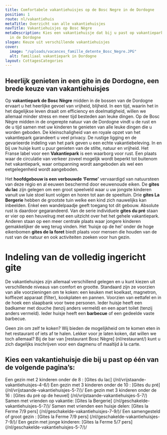 ```yaml
---
title: Comfortabele vakantiehuisjes op de Bosc Negre in de Dordogne
position: 1
route: nl/vakantiehuis
metaTitle: Overzicht van alle vakantiehuisjes
navTitle: Vakantiehuisjes op Bosc Nègre
metaDescription: Kies een vakantiehuisje dat bij u past op vakantiepark Bosc Nègre
  in de Dordogne
slogan: Keuze uit verschillende vakantiehuisjes
cover:
  image: "/uploads/vacances_famille_detente_Bosc_Negre.JPG"
  alt: familiaal vakantiepark in Dordogne
layout: CottagesCategories
---
```


## Heerlijk genieten in een gite in de Dordogne, een brede keuze van vakantiehuisjes 

Op **vakantiepark de Bosc Nègre** midden in de bossen van de Dordogne ervaart u het heerlijke gevoel van vrijheid, blijheid. In een tijd, waarin het in het dagelijkse leven draait om efficiency en doelmatigheid, willen we allemaal minder stress en meer tijd besteden aan leuke dingen. Op de Bosc Nègre midden in de ongerepte natuur van de Dordogne vindt u de rust en de u tijd samen met uw kinderen te genieten van alle leuke dingen die u worden geboden. 
De kleinschaligheid van en royale opzet van het vakantiepark garandeert u veel privacy. De rustige ligging en de gevarieerde indeling van het park geven u een echte vakantiebeleving. In en bij uw huisje kunt u puur genieten van de stilte, natuur en vrijheid. Het Franse label voor een **Vakantiepark** is een waarborg voor rust. Een plaats waar de circulatie van verkeer zoveel mogelijk wordt beperkt tot buitenom het vakantiepark, waar ontspanning wordt aangeboden als wel een eetgelegenheid wordt aangeboden. 

Het **hoofdgebouw is een verbouwde ‘Ferme’** vervaardigd van natuursteen van deze régio en al eeuwen beschermd door eeuwenoude eiken. 
De **gites du lac** zijn gelegen om een groot speelveld waar u uw jongste kinderen vanuit uw luie stoel kunt volgen en horen tot aan de speeltuin. 
Drie **gites La Bergerie** hebben de grootste tuin welke een kind zich nauwelijks kan inbeelden. Enkel een wandelpaadje geeft toegang tot dit gebouw. Absolute rust is daardoor gegarandeerd. 
Van de serie individuele **gites du pré** staan er vier op een heuvelrug met een uitzicht over het het gehele vakantiepark. Anderen staan op een meer centrale plaats waar jongere kinderen gemakkelijker de weg terug vinden. 
Het ‘huisje op de hei’ onder de hoge eikenbomen **gites de la foret** biedt plaats voor mensen die houden van de rust van de natuur en ook activiteiten zoeken voor hun gezin. 

# Indeling van de volledig ingericht gite
De vakantiehuisjes zijn allemaal verschillend gelegen en u kunt kiezen uit verschillende niveaus van comfort en grootte. Standaard zijn ze voorzien van alle voorzieningen om te koken: een keuken met koelkast, magnetron, koffiezet apparaat (filter), kookplaten en pannen. Voorzien van eettafel en in de hoek een slaapbank voor twee personen. Ieder huisje heeft een badkamer met douche (tenzij anders vermeld) en een apart toilet (tenzij anders vermeld). Ieder huisje heeft een **barbecue** of een gedeelde vaste barbecue. 

Geen zin om zelf te koken? Wij bieden de mogelijkheid om te komen eten in het restaurant of iets af te halen. Lekker voor je laten koken, dat willen we toch allemaal? Bij de bar van [restaurant Bosc Nègre] (nl/restaurant/) kunt u zich dagelijks inschrijven voor een dagmenu of maaltijd à la carte. 

## Kies een vakantiehuisje die bij u past op één van de volgende pagina’s:
Een gezin met  2 kinderen onder de 8 : [Gites du lac] (/nl/vrijstaande-vakantiehuisjes-4-6/)
Een gezin met 3 kinderen onder de 10 : [Gites du pré] (/nl/vrijstaande-vakantiehuisjes-5-7/)/
Een gezin met 3 kinderen onder de 16 : [Gites du pré op de heuvel]  (/nl/vrijstaande-vakantiehuisjes-5-7/)
Samen met vrienden op vakantie:  [Gites la Bergerie] (/nl/geschakelde-vakantiehuisjes-5-7/)/
Samen met vrienden een huisje delen: [Gites la Ferme  7/9 pers] (/nl/geschakelde-vakantiehuisjes-7-9/)/
Een samengesteld of groot gezin : [Gites la Ferme  7/9 pers] (/nl/geschakelde-vakantiehuisjes-7-9/)/
Een gezin met jonge kinderen: [Gites la Ferme 5/7 pers] (/nl/geschakelde-vakantiehuisjes-5-7/)/

